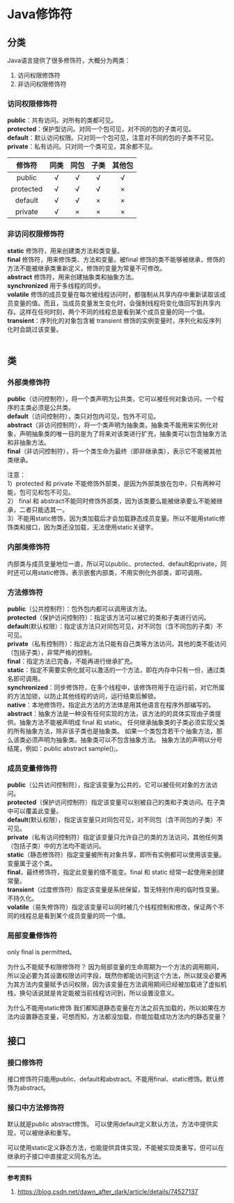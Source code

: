 # Java修饰符

## 分类

Java语言提供了很多修饰符，大概分为两类： 

1. 访问权限修饰符 
2. 非访问权限修饰符

### 访问权限修饰符

**public**：共有访问。对所有的类都可见。  
**protected**：保护型访问。对同一个包可见，对不同的包的子类可见。  
**default**：默认访问权限。只对同一个包可见，注意对不同的包的子类不可见。  
**private**：私有访问。只对同一个类可见，其余都不见。  

| 修饰符       | 同类  | 同包  | 子类  | 其他包 |
|:---------:|:---:|:---:|:---:|:---:|
| public    | √   | √   | √   | √   |
| protected | √   | √   | √   | ×   |
| default   | √   | √   | ×   | ×   |
| private   | √   | ×   | ×   | ×   |

### 非访问权限修饰符

**static** 修饰符，用来创建类方法和类变量。  
**final** 修饰符，用来修饰类、方法和变量。被final 修饰的类不能够被继承，修饰的方法不能被继承类重新定义，修饰的变量为常量不可修改。  
**abstract** 修饰符，用来创建抽象类和抽象方法。  
**synchronized** 用于多线程的同步。  
**volatile** 修饰的成员变量在每次被线程访问时，都强制从共享内存中重新读取该成员变量的值。而且，当成员变量发生变化时，会强制线程将变化值回写到共享内存。这样在任何时刻，两个不同的线程总是看到某个成员变量的同一个值。  
**transient**：序列化的对象包含被 transient 修饰的实例变量时，序列化和反序列化时会跳过该变量。  
<br>

## 类

### 外部类修饰符

**public**（访问控制符），将一个类声明为公共类，它可以被任何对象访问，一个程序的主类必须是公共类。  
**default**（访问控制符），类只对包内可见，包外不可见。  
**abstract**（非访问控制符），将一个类声明为抽象类，抽象类不能用来实例化对象，声明抽象类的唯一目的是为了将来对该类进行扩充，抽象类可以包含抽象方法和非抽象方法。  
**final**（非访问控制符），将一个类生命为最终（即非继承类），表示它不能被其他类继承。  

注意：  
1）protected 和 private 不能修饰外部类，是因为外部类放在包中，只有两种可能，包可见和包不可见。   
2） final 和 abstract不能同时修饰外部类，因为该类要么能被继承要么不能被继承，二者只能选其一。  
3）不能用static修饰，因为类加载后才会加载静态成员变量。所以不能用static修饰类和接口，因为类还没加载，无法使用static关键字。  

### 内部类修饰符

内部类与成员变量地位一直，所以可以public、protected、default和private，同时还可以用static修饰，表示嵌套内部类，不用实例化外部类，即可调用。

### 方法修饰符

**public**（公共控制符）：包外包内都可以调用该方法。  
**protected**（保护访问控制符）：指定该方法可以被它的类和子类进行访问。  
**default**(默认权限）：指定该方法只对同包可见，对不同包（含不同包的子类）不可见。  
**private**（私有控制符）：指定此方法只能有自己类等方法访问，其他的类不能访问（包括子类），非常严格的控制。  
**final**：指定方法已完备，不能再进行继承扩充。  
**static**：指定不需要实例化就可以激活的一个方法，即在内存中只有一份，通过类名即可调用。  
**synchronized**：同步修饰符，在多个线程中，该修饰符用于在运行前，对它所属的方法加锁，以防止其他线程的访问，运行结束后解锁。  
**native**：本地修饰符。指定此方法的方法体是用其他语言在程序外部编写的。  
**abstract**：抽象方法是一种没有任何实现的方法，该方法的的具体实现由子类提供。抽象方法不能被声明成 final 和 static。 任何继承抽象类的子类必须实现父类的所有抽象方法，除非该子类也是抽象类。 如果一个类包含若干个抽象方法，那么该类必须声明为抽象类。抽象类可以不包含抽象方法。 抽象方法的声明以分号结尾，例如：public abstract sample();。  

### 成员变量修饰符

**public**（公共访问控制符），指定该变量为公共的，它可以被任何对象的方法访问。  
**protected**（保护访问控制符）指定该变量可以别被自己的类和子类访问。在子类中可以覆盖此变量。  
**default**(默认权限），指定该变量只对同包可见，对不同包（含不同包的子类）不可见。  
**private**（私有访问控制符）指定该变量只允许自己的类的方法访问，其他任何类（包括子类）中的方法均不能访问。  
**static**（静态修饰符）指定变量被所有对象共享，即所有实例都可以使用该变量。变量属于这个类。   
**final**，最终修饰符，指定此变量的值不能变。final 和 static 经常一起使用来创建常量。   
**transient**（过度修饰符）指定该变量是系统保留，暂无特别作用的临时性变量。不持久化。  
**volatile**（易失修饰符）指定该变量可以同时被几个线程控制和修改，保证两个不同的线程总是看到某个成员变量的同一个值。   

### 局部变量修饰符

only final is permitted。   

为什么不能赋予权限修饰符？ 
因为局部变量的生命周期为一个方法的调用期间，所以没必要为其设置权限访问字段，既然你都能访问到这个方法，所以就没必要再为其方法内变量赋予访问权限，因为该变量在方法调用期间已经被加载进了虚拟机栈，换句话说就是肯定能被当前线程访问到，所以设置没意义。   

为什么不能用static修饰 
我们都知道静态变量在方法之前先加载的，所以如果在方法内设置静态变量，可想而知，方法都没加载，你能加载成功方法内的静态变量？
<br>

## 接口

### 接口修饰符

接口修饰符只能用public、default和abstract。不能用final、static修饰。默认修饰为abstract。

### 接口中方法修饰符

默认就是public abstract修饰。 
可以使用default定义默认方法，方法中提供实现，可以被继承和重写。

可以使用static定义静态方法，也能提供具体实现，不能被实现类重写，但可以在继承的子接口中直接定义同名方法。
<br>

---------------------

**参考资料**  

1. https://blog.csdn.net/dawn_after_dark/article/details/74527137 
